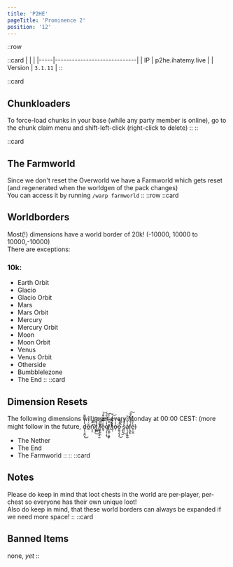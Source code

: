 ```yaml
---
title: 'P2HE'
pageTitle: 'Prominence 2'
position: '12'
---
```

::row

::card
|     |                             |
|-----|-----------------------------|
| IP  |    p2he.ihatemy.live       |
| Version  |   `3.1.11`        |
::

::card
## Chunkloaders
To force-load chunks in your base (while any party member is online), go to the chunk claim menu and shift-left-click (right-click to delete)
::
::

::card
## The Farmworld
Since we don't reset the Overworld we have a Farmworld which gets reset (and regenerated when the worldgen of the pack changes)  
You can access it by running `/warp farmworld`
::
::row
::card
## Worldborders
Most(!) dimensions have a world border of 20k! (-10000, 10000 to 10000,-10000)  
There are exceptions:
### 10k:
- Earth Orbit
- Glacio
- Glacio Orbit
- Mars
- Mars Orbit
- Mercury
- Mercury Orbit
- Moon
- Moon Orbit
- Venus
- Venus Orbit
- Otherside
- Bumbblelezone
- The End
::
::card
## Dimension Resets
The following dimensions will reset every Monday at 00:00 CEST:
(more might follow in the future, d̷̡̖̘̬̪͎̽̒̈́͌̎͜ṏ̶̲͑̇n̴̞͓̠͐̎͐'̸̟̘̙̃̿͊̓͐͜t̷̲̲̻̔̃̆̄̈̀̚ ̸͖̱̩̩͕̥̰̌̾̓̑̀f̶̭̦̼̹̼̎̅̕͝͠ẻ̷̼̞͑̐̀͊͌̉͝ę̸͔͔͎̝̓̾͑̅̀͋͜͝ͅl̸͙̩̳͎̣͈͓̿́͊͐̓͠ ̸̛͈̒̑̽͆͊̚t̶̮͑̀̐̔͐͝ͅo̶͕̓̓̇̈́͘o̶̫͚̩͈̗̗͛̓͌̃̈̚͜ ̷̧̨͓͖́̿̑͘s̵̟̠̗̓̽̆͋͜a̵̢͉̗̣͖̬̺̾́͂̈́̈̆f̴̢̪̬̥̉̐́͒̑̌̆͠e̶̱̣̺̪͐̓̆)
- The Nether
- The End
- The Farmworld
::
::
::card
## Notes
Please do keep in mind that loot chests in the world are per-player, per-chest so everyone has their own unique loot!  
Also do keep in mind, that these world borders can always be expanded if we need more space!
::
::card
## Banned Items
none, _yet_
::